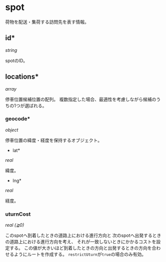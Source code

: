 # spot

荷物を配送・集荷する訪問先を表す情報。

## id\*

*string*

spotのID。

## locations\*

*array*

停車位置候補位置の配列。
複数指定した場合、最適性を考慮しながら候補のうちの1つが選ばれる。

### geocode\*

*object*

停車位置の緯度・経度を保持するオブジェクト。

* lat\*

*real*

緯度。

* lng\*

*real*

経度。


### uturnCost

*real (≧0)*

このspotへ到着したときの道路上における進行方向と
次のspotへ出発するときの道路上における進行方向を考え、
それが一致しないときにかかるコストを設定する。
この値が大きいほど到着したときの方向と出発するときの方向を合わせるようにルートを作成する。
`restrictUturn`が`true`の場合のみ有効。
